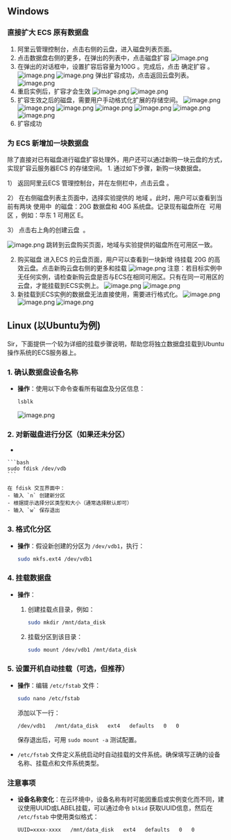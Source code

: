 ## Windows
### 直接扩大 ECS 原有数据盘
1. 阿里云管理控制台，点击右侧的云盘，进入磁盘列表页面。
2. 点击数据盘右侧的更多，在弹出的列表中，点击磁盘扩容
   ![image.png](https://img.cccb.rr.nu/path/202503171541527.png)
3. 在弹出的对话框中，设置扩容后容量为100G 。完成后，点击 确定扩容 。
   ![image.png](https://img.cccb.rr.nu/path/202503171542873.png)
   ![image.png](https://img.cccb.rr.nu/path/202503171543546.png)
   弹出扩容成功，点击返回云盘列表。
   ![image.png](https://img.cccb.rr.nu/path/202503171544104.png)
4. 重启实例后，扩容才会生效
   ![image.png](https://img.cccb.rr.nu/path/202503171545574.png)
   ![image.png](https://img.cccb.rr.nu/path/202503171545027.png)
5. 扩容生效之后的磁盘，需要用户手动格式化扩展的存储空间。
   ![image.png](https://img.cccb.rr.nu/path/202503171546582.png)
   ![image.png](https://img.cccb.rr.nu/path/202503171546192.png)
   ![image.png](https://img.cccb.rr.nu/path/202503171546815.png)
   ![image.png](https://img.cccb.rr.nu/path/202503171546468.png)
   ![image.png](https://img.cccb.rr.nu/path/202503171546082.png)
   ![image.png](https://img.cccb.rr.nu/path/202503171546799.png)
   ![image.png](https://img.cccb.rr.nu/path/202503171547474.png)
6. 扩容成功
### 为 ECS 新增加一块数据盘
除了直接对已有磁盘进行磁盘扩容处理外，用户还可以通过新购一块云盘的方式，实现扩容云服务器ECS 的存储空间。
1. 通过如下步骤，新购一块数据盘。

1） 返回阿里云ECS 管理控制台，并在左侧栏中，点击云盘 。

2） 在右侧磁盘列表主页面中，选择实验提供的 地域 。此时，用户可以查看到当前有两块 使用中  的磁盘：20G 数据盘和 40G 系统盘。记录现有磁盘所在  可用区 ，例如：华东 1 可用区 E。

3） 点击右上角的创建云盘  。

![image.png](https://img.cccb.rr.nu/path/202503171548149.png)
跳转到云盘购买页面，地域与实验提供的磁盘所在可用区一致。

2. 购买磁盘
进入ECS 的云盘页面，用户可以查看到一块新增 待挂载 20G 的高效云盘。点击新购云盘右侧的更多和挂载
![image.png](https://img.cccb.rr.nu/path/202503171550341.png)
注意：若目标实例中无任何实例，请检查新购云盘是否与ECS在相同可用区。只有在同一可用区的云盘，才能挂载到ECS实例上。
![image.png](https://img.cccb.rr.nu/path/202503171551024.png)
![image.png](https://img.cccb.rr.nu/path/202503171551704.png)
3. 新挂载到ECS实例的数据盘无法直接使用，需要进行格式化。
   ![image.png](https://img.cccb.rr.nu/path/202503171552037.png)
![image.png](https://img.cccb.rr.nu/path/202503171552442.png)
![image.png](https://img.cccb.rr.nu/path/202503171553901.png)



## Linux (以Ubuntu为例)

Sir，下面提供一个较为详细的挂载步骤说明，帮助您将独立数据盘挂载到Ubuntu操作系统的ECS服务器上。

### 1. 确认数据盘设备名称

- **操作**：使用以下命令查看所有磁盘及分区信息：
    
    ```bash
    lsblk
    ```
    ![image.png](https://img.cccb.rr.nu/path/202503171621784.png)

### 2. 对新磁盘进行分区（如果还未分区）

- 
    
    ```bash
    sudo fdisk /dev/vdb
    ```
    
    在 fdisk 交互界面中：
    - 输入 `n` 创建新分区
    - 根据提示选择分区类型和大小（通常选择默认即可）
    - 输入 `w` 保存退出


### 3. 格式化分区

- **操作**：假设新创建的分区为 `/dev/vdb1`，执行：
    
    ```bash
    sudo mkfs.ext4 /dev/vdb1
    ```
    

### 4. 挂载数据盘

- **操作**：
    1. 创建挂载点目录，例如：
        
        ```bash
        sudo mkdir /mnt/data_disk
        ```
        
    2. 挂载分区到该目录：
        
        ```bash
        sudo mount /dev/vdb1 /mnt/data_disk
        ```
        


### 5. 设置开机自动挂载（可选，但推荐）

- **操作**：编辑 `/etc/fstab` 文件：
    
    ```bash
    sudo nano /etc/fstab
    ```
    
    添加以下一行：
    
    ```plaintext
    /dev/vdb1   /mnt/data_disk   ext4   defaults   0   0
    ```
    
    保存退出后，可用 `sudo mount -a` 测试配置。
- `/etc/fstab` 文件定义系统启动时自动挂载的文件系统。确保填写正确的设备名称、挂载点和文件系统类型。

### 注意事项

- **设备名称变化**：在云环境中，设备名称有时可能因重启或实例变化而不同，建议使用UUID或LABEL挂载，可以通过命令 `blkid` 获取UUID信息，然后在 `/etc/fstab` 中使用类似格式：
    
    ```plaintext
    UUID=xxxx-xxxx   /mnt/data_disk   ext4   defaults   0   0
    ```